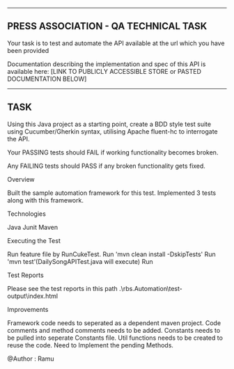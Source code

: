 -------------------------------------
PRESS ASSOCIATION - QA TECHNICAL TASK
-------------------------------------

Your task is to test and automate the API available at the url which you have been provided

Documentation describing the implementation and spec of this API is available here: [LINK TO PUBLICLY ACCESSIBLE STORE or PASTED DOCUMENTATION BELOW]


----
TASK
----

Using this Java project as a starting point, create a BDD style test suite using Cucumber/Gherkin syntax, utilising Apache fluent-hc to interrogate the API.

Your PASSING tests should FAIL if working functionality becomes broken.

Any FAILING tests should PASS if any broken functionality gets fixed.

Overview

Built the sample automation framework for this test. Implemented 3 tests along with this framework.

Technologies

Java
Junit
Maven

Executing the Test

Run feature file by RunCukeTest.
Run 'mvn clean install -DskipTests'
Run 'mvn test'(DailySongAPITest.java will execute)
Run 

Test Reports

Please see the test reports in this path .\rbs.Automation\test-output\index.html

Improvements

Framework code needs to seperated as a dependent maven project.
Code comments and method comments needs to be added.
Constants needs to be pulled into seperate Constants file.
Util functions needs to be created to reuse the code.
Need to Implement the pending Methods.

@Author : Ramu